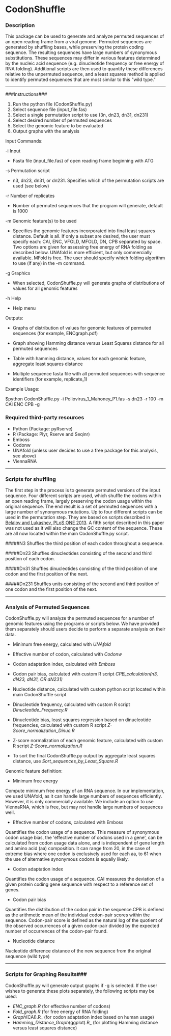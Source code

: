 # CodonShuffle

### Description ###

This package can be used to generate and analyze permuted sequences of an open reading frame from a viral genome. Permuted sequences are generated by shuffling bases, while preserving the protein coding sequence. The resulting sequences have large numbers of synonymous substitutions. These sequences may differ in various features determined by the nucleic acid sequence (e.g. dinucleotide frequency or free energy of RNA folding). Additional scripts are then used to quantify these differences relative to the unpermuted sequence, and a least squares method is applied to identify permuted sequences that are most similar to this "wild type."

___
###Instructions###

1. Run the python file (CodonShuffle.py)
2. Select sequence file (input_file.fas)  
3. Select a single permutation script to use (3n, dn23, dn31, dn231)
4. Select desired number of permuted sequences
5. Select the genomic feature to be evaluated 
6. Output graphs with the analysis

Input Commands:

-i Input 

* Fasta file (input_file.fas) of open reading frame beginning with ATG

-s Permutation script 

* n3, dn23, dn31, or dn231. Specifies which of the permutation scripts are used (see below)

-r Number of replicates

* Number of permuted sequences that the program will generate, default is 1000

-m Genomic feature(s) to be used

* Specifies the genomic features incorporated into final least squares distance. Default is all. If only a subset are desired, the user must specify each: CAI, ENC, VFOLD, MFOLD, DN, CPB separated by space. Two options are given for assessing free energy of RNA folding as described below. UNAfold is more efficient, but only commercially available. MFold is free. The user should specify which folding algorithm to use (if any) in the -m command.

-g Graphics

* When selected, CodonShuffle.py will generate graphs of distributions of values for all genomic features

-h Help

* Help menu

Outputs:

* Graphs of distribution of values for genomic features of permuted sequences (for example, ENCgraph.pdf)

* Graph showing Hamming distance versus Least Squares distance for all permuted sequences

* Table with hamming distance, values for each genomic feature, aggregate least squares distance

* Multiple sequence fasta file with all permuted sequences with sequence identifiers (for example, replicate_1)

Example Usage:

$python CodonShuffle.py -i Poliovirus_1_Mahoney_P1.fas -s dn23 -r 100 -m CAI ENC CPB -g


### Required third-party resources ###
* Python (Package: pyRserve)
* R (Package: Plyr, Rserve and Seqinr) 
* Emboss 
* Codonw
* UNAfold (unless user decides to use a free package for this analysis, see above)
* ViennaRNA


 

___
### Scripts for shuffling ###

The first step in the process is to generate permuted versions of the input sequence. Four different scripts are used, which shuffle the codons within an open reading frame, largely preserving the codon usage within the original sequence. The end result is a set of permuted sequences with a large number of synonymous mutations. Up to four different scripts can be used in the permutation step. They are based on scripts described in [Belalov and Lukashev, PLoS ONE 2013](http://journals.plos.org/plosone/article?id=10.1371/journal.pone.0056642). A fifth script described in this paper was not used as it will also change the GC content of the sequence. These are all now located within the main CodonShuffle.py script.

#####N3 
Shuffles the third position of each codon throughout a sequence.

#####Dn23
Shuffles dinucleotides consisting of the second and third position of each codon.

#####Dn31
Shuffles dinucleotides consisting of the third position of one codon and the first position of the next.

#####Dn231
Shuffles units consisting of the second and third position of one codon and the first position of the next.

___
### Analysis of Permuted Sequences ###

CodonShuffle.py will analyze the permuted sequences for a number of genomic features using the programs or scripts below. We have provided them separately should users decide to perform a separate analysis on their data. 

* Minimum free energy, calculated with _UNAfold_ 

* Effective number of codon, calculated with _Codonw_

* Codon adaptation index, calculated with _Emboss_ 

* Codon pair bias, calculated with custom R script _CPB_calculation(n3, dN23, dN31, OR dN231)_

* Nucleotide distance, calculated with custom python script located within main CodonShuffle script

* Dinucleotide frequency, calculated with custom R script _Dinucleotide_Frequency.R_

* Dinucleotide bias, least squares regression based on dinucleotide frequencies, calculated with custom R script _Z-Score_normalization_Dinuc.R_

* Z-score normalization of each genomic feature, calculated with custom R script _Z-Score_normalization.R_

* To sort the final CodonShuffle.py output by aggregate least squares distance, use _Sort_sequences_by_Least_Square.R_

Genomic feature definition:

* Minimum free energy 

Compute minimum free energy of an RNA sequence. In our implementation, we used UNAfold, as it can handle large numbers of sequences efficiently. However, it is only commercially available. We include an option to use ViennaRNA, which is free, but may not handle large numbers of sequences well. 

* Effective number of codons, calculated with Emboss

Quantifies the codon usage of a sequence. This measure of synonymous codon usage bias, the 'effective number of codons used in a gene', can be calculated from codon usage data alone, and is independent of gene length and amino acid (aa) composition. It can range from 20, in the case of extreme bias where one codon is exclusively used for each aa, to 61 when the use of alternative
synonymous codons is equally likely.

* Codon adaptation index

Quantifies the codon usage of a sequence. CAI measures the deviation of a given protein coding gene sequence with respect to a reference set of genes.


* Codon pair bias

Quantifies the distribution of the codon pair in the sequence.CPB is defined as the arithmetic mean of the individual codon-pair scores within the sequence. Codon-pair score is defined as the natural log of the quotient of the observed occurrences of a given codon-pair divided by the expected number of occurrences of the codon-pair found.


* Nucleotide distance

Nucleotide difference distance of the new sequence from the original sequence (wild type)


___
### Scripts for Graphing Results###

CodonShuffle.py will generate output graphs if -g is selected. If the user wishes to generate these plots separately, the following scripts may be used:

* _ENC_graph.R_ (for effective number of codons)
* _Fold_graph.R_ (for free energy of RNA folding)
* _Graph_(CAI).R_ (for codon adaptation index based on human usage)
* _Hamming_Distance_Graph_(ggplot).R_ (for plotting Hamming distance versus least squares distance)
